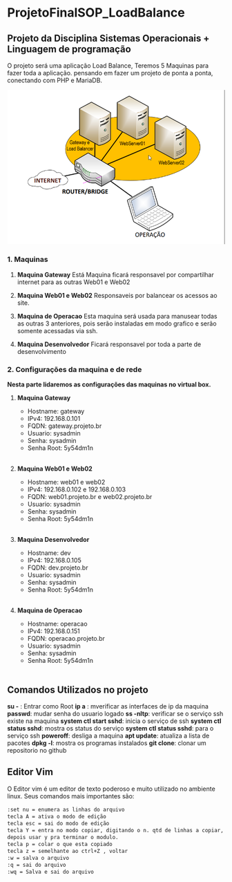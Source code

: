 # ProjetoFinalSOP_LoadBalance
## Projeto da Disciplina Sistemas Operacionais + Linguagem de programação

O projeto será uma aplicação Load Balance, Teremos 5 Maquinas para fazer toda a aplicação. pensando em fazer um projeto de ponta a ponta, conectando com PHP e MariaDB.

![Alt ou título da imagem](/2021-12-16%2019_33_21-Calculadora.png)

### 1. Maquinas

1. **Maquina Gateway**
   Está Maquina ficará responsavel por compartilhar internet para as outras Web01 e Web02
2. **Maquina Web01 e Web02** 
    Responsaveis por balancear os acessos ao site. 

3. **Maquina de Operacao**
   Esta maquina será usada para manusear todas as outras 3 anteriores, pois serão instaladas em modo grafico e serão somente acessadas via ssh. 

4. **Maquina Desenvolvedor**
    Ficará responsavel por toda a parte de desenvolvimento 

### 2. Configurações da maquina e de rede

**Nesta parte lidaremos as configurações das maquinas no virtual box.**

1. **Maquina Gateway**
    * Hostname: gateway
    * IPv4: 192.168.0.101 
    * FQDN: gateway.projeto.br
    * Usuario: sysadmin
    * Senha: sysadmin 
    * Senha Root: 5y54dm1n 
    <br>
   
2. **Maquina Web01 e Web02** 
    * Hostname: web01 e web02 
    * IPv4: 192.168.0.102 e 192.168.0.103
    * FQDN: web01.projeto.br e web02.projeto.br
    * Usuario: sysadmin 
    * Senha: sysadmin 
    * Senha Root: 5y54dm1n 
    <br>

3. **Maquina Desenvolvedor**
    * Hostname: dev
    * IPv4: 192.168.0.105
    * FQDN: dev.projeto.br
    * Usuario: sysadmin
    * Senha: sysadmin
    * Senha Root: 5y54dm1n
    <br>

4. **Maquina de Operacao**
    * Hostname: operacao
    * IPv4: 192.168.0.151
    * FQDN: operacao.projeto.br
    * Usuario: sysadmin
    * Senha: sysadmin
    * Senha Root: 5y54dm1n
    <br> 
 

## Comandos Utilizados no projeto

**su -** : Entrar como Root
**ip a** : mverificar as interfaces de ip da maquina
**passwd**: mudar senha do usuario logado
**ss -nltp**: verificar se o serviço ssh existe na maquina
**system ctl start sshd**:  inicia o serviço de ssh
**system ctl status sshd**: mostra os status do serviço
**system ctl status sshd**: para o serviço ssh
**poweroff**: desliga a maquina
**apt update**: atualiza a lista de pacotes
**dpkg -l**: mostra os programas instalados
**git clone**: clonar um repositorio no github
    

## Editor Vim

O Editor vim é um editor de texto poderoso e muito utilizado no ambiente linux. 
Seus comandos mais importantes são: 

    :set nu = enumera as linhas do arquivo
    tecla A = ativa o modo de edição
    tecla esc = sai do modo de edição 
    tecla Y = entra no modo copiar, digitando o n. qtd de linhas a copiar, depois usar y pra terminar o modulo. 
    tecla p = colar o que esta copiado
    tecla z = semelhante ao ctrl+Z , voltar
    :w = salva o arquivo 
    :q = sai do arquivo 
    :wq = Salva e sai do arquivo







